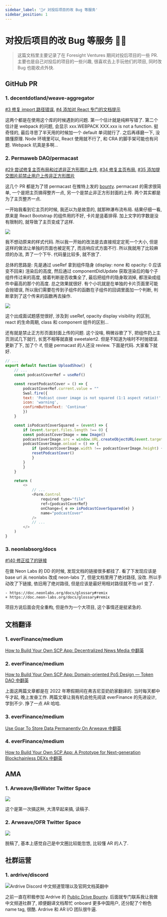 ```yaml
---
sidebar_label: '💁‍♂️ 对投后项目的改 Bug 等服务'
sidebar_position: 1
---
```

# 对投后项目的改 Bug 等服务 💁‍♂️

> 这篇文档里主要记录了在 Foresight Ventures 期间对投后项目的一些 PR. 主要也是自己对投后的项目的一些兴趣, 很喜欢去上手玩他们的项目, 同时改 Bug 也能收点外快.

## GitHub PR

### 1. decentdotland/weave-aggregator

[#3 修复 import 路径错误](https://github.com/decentldotland/weave-aggregator/pull/3), [#4 添加对 React 专门的文档提示](https://github.com/decentldotland/weave-aggregator/pull/4)

这两个都是在使用这个库的时候遇到的问题. 第一个估计就是纯粹写错了. 第二个估计是 webpack 的问题, 会显示 xxx.WEBPACK XXX.xxx is not a function. 挺奇怪的, 最后寻思了半天用的时候加一个 default 单词就行了. 之后再琢磨一下, 没搞懂原理. Node 环境里可以, React 使用就不行了, 和 CRA 的脚手架可能也有问题. Webpack 坑真是多啊...

### 2. Permaweb DAO/permacast

[#29 尝试修复主页布局和过滤非正方形图片上传](https://github.com/Parallel-news/permacast/pull/29), [#34 修复主页布局](https://github.com/Parallel-news/permacast/pull/34), [#35 添加提交图片前禁止用户上传非正方形图片](https://github.com/Parallel-news/permacast/pull/35)

这几个 PR 都是为了领 permacast 在推特上发的 [bounty](https://twitter.com/permacastapp/status/1488931263079714823). permacast 的需求很简单, 一个是把主页搞得整齐一点, 另一个是禁止非正方形封面的上传. 两个其实都是为了主页整齐一点.

一开始我看到它主页的时候, 我还以为是故意的, 就那种瀑布流布局. 结果仔细一看, 原来是 React Bootstrap 的组件用的不好, 卡片是竖着排得. 加上文字的字数是没有限制的, 就导致了主页变成了这样.

![](/img/incubate/permacast-before.png)

我不想动原来的样式代码. 所以我一开始的改法是去直接规定定死一个大小, 但是这样的做法让单独的页面也被定死了, 而且响应式方面不行. 所以我就用了比较麻烦的办法, 弄了一个下午. 代码量比较多, 就不放了.

总体的思路是: 先是通过 useRef 拿到组件隐身 (display: none 和 opacity: 0 应该变不回来) 渲染后的高度, 然后通过 componentDidUpdate 获取渲染后的每个子组件传过来的高度, 接着判断是否收集全了, 最后把组件的隐身取消掉, 都渲染成组件中最高的那个的高度. 总之效果就很好. 有个小坑就是在单独的卡片页面里可能会抛错误, 所以我们需要在传到子组件的函数在子组件的回调里面加一个判断, 判断拿到了这个传来的函数再去操作.

![](/img/incubate/permacast-after.png)

这个出成面试题感觉很好, 涉及到 useRef, opacity display visibility 的区别, react 的生命周期, class 和 component 组件的区别...

还有就是禁止正方形页面封面上传的问题. 这个没啥, 稍微谷歌了下, 把组件扔上主页测试几下就行, 长宽不相等就直接 sweetalert2. 但是不知道为啥时不时抛错误. 更新了下, 加了个 if, 但是 permacast 的人还没 review. 下面是代码. 大家看下就好.

```js
// ...
export default function UploadShow()  {
    // ...
    const podcastCoverRef = useRef()

    const resetPodcastCover = () => {
        podcastCoverRef.current.value = ""
        Swal.fire({
        text: 'Podcast cover image is not squared (1:1 aspect ratio)!',
        icon: 'warning',
        confirmButtonText: 'Continue'
        })
    }

    const isPodcastCoverSquared = (event) => {
        if (event.target.files.length !== 0) {
        const podcastCoverImage = new Image()
        podcastCoverImage.src = window.URL.createObjectURL(event.target.files[0])
        podcastCoverImage.onload = () => {
            if (podcastCoverImage.width !== podcastCoverImage.height) {
            resetPodcastCover()
            }
        }
        }
    }

    return (
        <>
            // ...
            <Form.Control
                required type="file"
                ref={podcastCoverRef}
                onChange={ e => isPodcastCoverSquared(e) }
                name="podcastCover"
            />
            // ...
        </>
    )
}
```

### 3. neonlabsorg/docs

[#140 修正挂了的链接](https://github.com/neonlabsorg/neon-evm.docs/pull/140)

在做 Neon Labs 的 DD 的时候, 发现文档的链接很多都挂了. 看了下发现应该是 base url 从 neonlabs 改成 neon-labs 了, 但是文档里用了绝对路径, 没改. 所以手动改了下链接, 依旧用了绝对路径, 但是应该是最好用相对路径就不怕 url 变了.

```
- https://doc.neonlabs.org/docs/glossary#remix
+ https://doc.neon-labs.org/docs/glossary#remix
```

项目方说后面会完全重构, 但是作为一个大项目, 这个事情还是挺紧急的.

## 文档翻译

### 1. everFinance/medium

[How to Build Your Own SCP App: Decentralized News Media 中翻英](https://medium.com/everfinance/how-to-build-your-own-scp-app-domain-oriented-pos-design-token-dao-2cd57cf25e5a)

### 2. everFinance/medium

[How to Build Your Own SCP App: Domain-oriented PoS Design — Token DAO 中翻英](https://medium.com/everfinance/how-to-build-your-own-scp-app-decentralized-news-media-45da1127c5fe)

上面这两篇文章都是在 2022 年寒假期间在弗吉尼亚奶奶家翻译的. 当时每天都中午才起, 晚上发奋工作. 两篇文章让我有机会抢先阅读 everFinance 的先进设计, 学到不少. 挣了一点 AR 哈哈.

### 3. everFinance/medium

[Use Goar To Store Data Permanently On Arweave 中翻英](https://arweave.news/use-goar-to-store-data-permanently-on-arweave/)

### 4. everFinance/medium

[How to Build Your Own SCP App: A Prototype for Next-generation Blockchainless DEXs 中翻英](https://medium.com/everfinance/how-to-build-your-own-scp-app-a-prototype-for-next-generation-blockchainless-dexs-87a6577fbd4)

## AMA

### 1. Arweave/BeWater Twitter Space

![](/img/incubate/bewater-ama.PNG)

这个是第一次搞这种, 大清早起来搞, 读稿子.

### 2. Arweave/OFR Twitter Space

![](/img/incubate/ofr-ama.JPG)

脱稿了, 基本上感觉自己是中文圈比较能忽悠, 比较懂 AR 的人了.

## 社群运营

### 1. ardrive/discord

![Ardrive Discord 中文频道管理以及官网文档英翻中](/img/incubate/ardrive.png)

之前一直在积极参加 Ardrive 的 [Public Drive Bounty](https://ardrive.io/pdb/). 后面就专门联系我让我做中文频道社群了, 顺便翻译文档帮忙 onboard 更多中国用户, 还分配了个粉色 name tag, 很酷. Ardrive 和 AR I/O 团队很牛逼.